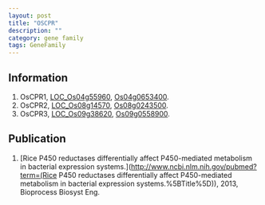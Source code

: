 ```yaml
---
layout: post
title: "OSCPR"
description: ""
category: gene family
tags: GeneFamily
---
```


## Information
1. OsCPR1, [LOC_Os04g55960](http://rice.plantbiology.msu.edu/cgi-bin/ORF_infopage.cgi?orf=LOC_Os04g55960), [Os04g0653400](http://rapdb.dna.affrc.go.jp/viewer/gbrowse_details/irgsp1?name=Os04g0653400).
2. OsCPR2, [LOC_Os08g14570](http://rice.plantbiology.msu.edu/cgi-bin/ORF_infopage.cgi?orf=LOC_Os08g14570), [Os08g0243500](http://rapdb.dna.affrc.go.jp/viewer/gbrowse_details/irgsp1?name=Os08g0243500).
3. OsCPR3, [LOC_Os09g38620](http://rice.plantbiology.msu.edu/cgi-bin/ORF_infopage.cgi?orf=LOC_Os09g38620), [Os09g0558900](http://rapdb.dna.affrc.go.jp/viewer/gbrowse_details/irgsp1?name=Os09g0558900).

## Publication
1. [Rice P450 reductases differentially affect P450-mediated metabolism in bacterial expression systems.](http://www.ncbi.nlm.nih.gov/pubmed?term=(Rice P450 reductases differentially affect P450-mediated metabolism in bacterial expression systems.%5BTitle%5D)), 2013, Bioprocess Biosyst Eng.


